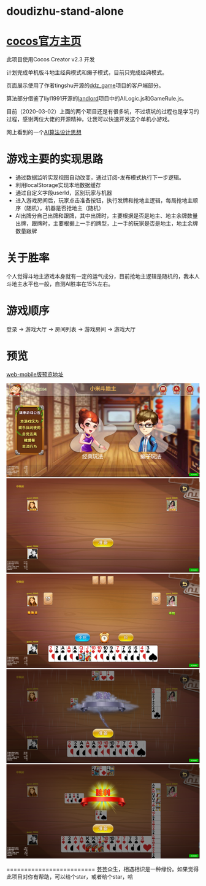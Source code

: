 # doudizhu-stand-alone


[cocos官方主页](https://www.cocos.com/)
=========================

此项目使用Cocos Creator v2.3 开发
 
计划完成单机版斗地主经典模式和癞子模式，目前只完成经典模式。

页面展示使用了作者tingshu开源的[ddz_game](https://github.com/tinyshu/ddz_game)项目的客户端部分。

算法部分借鉴了liyl1991开源的[landlord](https://github.com/liyl1991/landlord)项目中的AILogic.js和GameRule.js。

目前（2020-03-02）上面的两个项目还是有很多坑，不过填坑的过程也是学习的过程，感谢两位大佬的开源精神，让我可以快速开发这个单机小游戏。

网上看到的一个[AI算法设计思想](https://www.iteye.com/blog/programming-1491470)

游戏主要的实现思路
=========================
- 通过数据监听实现视图自动改变，通过订阅-发布模式执行下一步逻辑。
- 利用localStorage实现本地数据缓存
- 通过自定义字段userId，区别玩家与机器
- 进入游戏房间后，玩家点击准备按钮，执行发牌和抢地主逻辑，每局抢地主顺序（随机），机器是否抢地主（随机）
- AI出牌分自己出牌和跟牌，其中出牌时，主要根据是否是地主、地主余牌数量出牌，跟牌时，主要根据上一手的牌型，上一手的玩家是否是地主，地主余牌数量跟牌

关于胜率
=========================
个人觉得斗地主游戏本身就有一定的运气成分，目前抢地主逻辑是随机的，我本人斗地主水平也一般，自测AI胜率在15%左右。


游戏顺序
=========================
登录 -> 游戏大厅 -> 房间列表 -> 游戏房间 -> 游戏大厅

预览
=========================
[web-mobile版预览地址](https://vyulinlin.github.io/doudizhu-stand-alone/dist/web-mobile/)

![](https://raw.githubusercontent.com/vyulinlin/doudizhu-stand-alone/master/image/hall.png)
![](https://raw.githubusercontent.com/vyulinlin/doudizhu-stand-alone/master/image/notReady.png)
![](https://raw.githubusercontent.com/vyulinlin/doudizhu-stand-alone/master/image/landlord.png)
![](https://raw.githubusercontent.com/vyulinlin/doudizhu-stand-alone/master/image/lose.png)
![](https://raw.githubusercontent.com/vyulinlin/doudizhu-stand-alone/master/image/win.png)


<!-- 打赏作者杯咖啡 -->
=========================
芸芸众生，相遇相识是一种缘份。如果觉得此项目对你有帮助，可以给个star，或者给个star，哈

<!-- <img src="" width="220" height="220" alt="赞赏码" style="float: left;"/> -->
